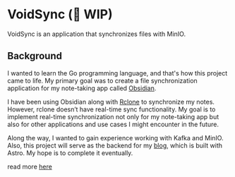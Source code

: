 # VoidSync (🚧 WIP)

VoidSync is an application that synchronizes files with MinIO.

## Background

I wanted to learn the Go programming language, and that's how this project came
to life. My primary goal was to create a file synchronization application for my
note-taking app called [Obsidian](https://obsidian.md/).

I have been using Obsidian along with [Rclone](https://github.com/rclone/rclone)
to synchronize my notes. However, rclone doesn’t have real-time sync
functionality. My goal is to implement real-time synchronization not only for my
note-taking app but also for other applications and use cases I might encounter
in the future.

Along the way, I wanted to gain experience working with Kafka and MinIO. Also,
this project will serve as the backend for my
[blog](https://github.com/LoneExile/blog), which is built with Astro. My hope is
to complete it eventually.

read more
[here](https://github.com/LoneExile/blog#challenges-and-considerations-journal)
